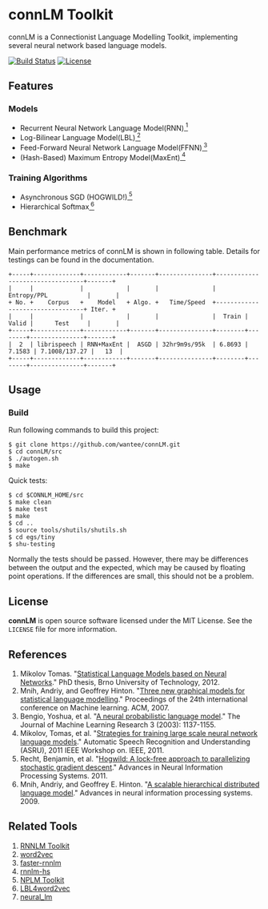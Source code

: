 # connLM Toolkit
connLM is a Connectionist Language Modelling Toolkit, implementing several neural network based language models.

[![Build Status](https://travis-ci.org/wantee/connLM.svg)](https://travis-ci.org/wantee/connLM)
[![License](http://img.shields.io/:license-mit-blue.svg)](https://github.com/wantee/connLM/blob/master/LICENSE)

## Features
### Models
* Recurrent Neural Network Language Model(RNN)[<sup> 1 </sup>](#rnn)
* Log-Bilinear Language Model(LBL)[<sup> 2 </sup>](#lbl)
* Feed-Forward Neural Network Language Model(FFNN)[<sup> 3 </sup>](#ffnn)
* (Hash-Based) Maximum Entropy Model(MaxEnt)[<sup> 4 </sup>](#maxent)

### Training Algorithms
* Asynchronous SGD (HOGWILD!)[<sup> 5 </sup>](#hogwild)
* Hierarchical Softmax[<sup> 6 </sup>](#hogwild)

## Benchmark

Main performance metrics of connLM is shown in following table. Details for testings can be found in the documentation.

```
+-----+-------------+------------+-------+---------------+---------------------------------+-------+
|     |             |            |       |               |           Entropy/PPL           |       |
+ No. +    Corpus   +    Model   + Algo. +   Time/Speed  +---------------------------------+ Iter. +
|     |             |            |       |               |  Train |  Valid |      Test     |       |
+-----+-------------+------------+-------+---------------+--------+--------+---------------+-------+
|  2  | librispeech | RNN+MaxEnt |  ASGD | 32hr9m9s/95k  | 6.8693 | 7.1583 | 7.1008/137.27 |   13  |
+-----+-------------+------------+-------+---------------+--------+--------+---------------+-------+
```

## Usage
### Build

Run following commands to build this project:

```shell
$ git clone https://github.com/wantee/connLM.git
$ cd connLM/src
$ ./autogen.sh
$ make
```

Quick tests:

```shell
$ cd $CONNLM_HOME/src
$ make clean
$ make test
$ make
$ cd ..
$ source tools/shutils/shutils.sh
$ cd egs/tiny
$ shu-testing
```

Normally the tests should be passed. However, there may be differences between the output and the expected, which may be caused by floating point operations. If the differences are small, this should not be a problem.

## License

**connLM** is open source software licensed under the MIT License. See the `LICENSE` file for more information.

## References
1. <a name="rnn"></a> Mikolov Tomas. "[Statistical Language Models based on Neural Networks](http://www.fit.vutbr.cz/~imikolov/rnnlm/thesis.pdf)." PhD thesis, Brno University of Technology, 2012.
2. <a name="lbl"></a> Mnih, Andriy, and Geoffrey Hinton. "[Three new graphical models for statistical language modelling](http://machinelearning.wustl.edu/mlpapers/paper_files/icml2007_MnihH07.pdf)." Proceedings of the 24th international conference on Machine learning. ACM, 2007.
3. <a name="ffnn"></a> Bengio, Yoshua, et al. "[A neural probabilistic language model](http://machinelearning.wustl.edu/mlpapers/paper_files/BengioDVJ03.pdf)." The Journal of Machine Learning Research 3 (2003): 1137-1155.
4. <a name="maxent"></a> Mikolov, Tomas, et al. "[Strategies for training large scale neural network language models](http://www.fit.vutbr.cz/~imikolov/rnnlm/asru_large_v4.pdf)." Automatic Speech Recognition and Understanding (ASRU), 2011 IEEE Workshop on. IEEE, 2011.
5. <a name="hogwild"></a> Recht, Benjamin, et al. "[Hogwild: A lock-free approach to parallelizing stochastic gradient descent](http://papers.nips.cc/paper/4390-hogwild-a-lock-free-approach-to-parallelizing-stochastic-gradient-descent.pdf)." Advances in Neural Information Processing Systems. 2011.
6. <a name="hs"></a> Mnih, Andriy, and Geoffrey E. Hinton. "[A scalable hierarchical distributed language model](https://www.cs.toronto.edu/~amnih/papers/hlbl_final.pdf)." Advances in neural information processing systems. 2009.

## Related Tools
1. [RNNLM Toolkit](http://rnnlm.org/)
2. [word2vec](https://code.google.com/p/word2vec/)
3. [faster-rnnlm](https://github.com/yandex/faster-rnnlm/)
4. [rnnlm-hs](https://svn.code.sf.net/p/kaldi/code/trunk/tools/rnnlm-hs-0.1b/)
5. [NPLM Toolkit](http://nlg.isi.edu/software/nplm/)
6. [LBL4word2vec](https://github.com/qunluo/LBL4word2vec)
7. [neural_lm](https://github.com/ddahlmeier/neural_lm/)
